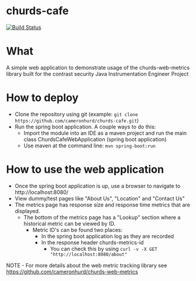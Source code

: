 # churds-cafe
[![Build Status](https://travis-ci.com/cameronhurd/churds-cafe.svg?branch=master)](https://travis-ci.com/cameronhurd/churds-cafe)

# What
A simple web application to demonstrate usage of the churds-web-metrics library built for the contrast security Java Instrumentation Engineer Project

# How to deploy
* Clone the repository using git (example: ```git clone https://github.com/cameronhurd/churds-cafe.git```)
* Run the spring boot application.  A couple ways to do this:
  * Import the module into an IDE as a maven project and run the main class ChurdsCafeWebApplication (spring boot application)
  * Use maven at the command line: ```mvn spring-boot:run```
  
# How to use the web application
* Once the spring boot application is up, use a browser to navigate to http://localhost:8080/
* View dummy/test pages like "About Us", "Location" and "Contact Us"
* The metrics page has response size and response time metrics that are displayed.
  * The bottom of the metrics page has a "Lookup" section where a historical metric can be viewed by ID.  
    * Metric ID's can be found two places:
      * In the spring boot application log as they are recorded
      * In the response header churds-metrics-id
        * You can check this by using ```curl -v -X GET "http://localhost:8080/about"```
    
NOTE - For more details about the web metric tracking library see https://github.com/cameronhurd/churds-web-metrics
